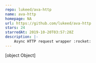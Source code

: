 ```yaml
---
repo: lukeed/ava-http
name: ava-http
homepage: NA
url: https://github.com/lukeed/ava-http
stars: 24
starredAt: 2019-10-20T03:57:28Z
description: |-
    Async HTTP request wrapper :rocket:
---
```


[object Object]
